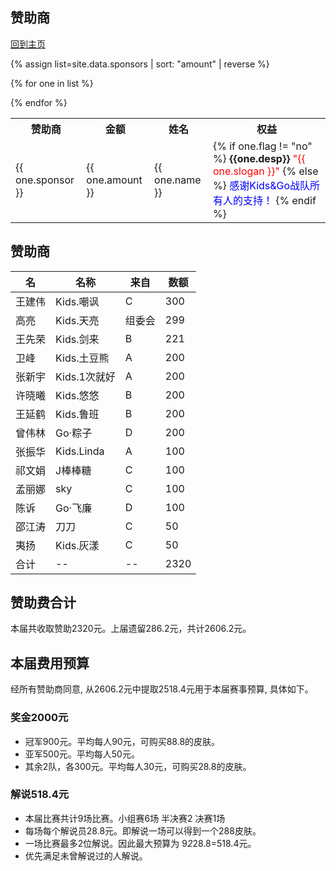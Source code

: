 赞助商
---
[回到主页](README.md)

{% assign list=site.data.sponsors | sort: "amount" | reverse %} 

<table>
 <tr>
    <th>赞助商</th>
    <th>金额</th>
    <th>姓名</th>
    <th>权益</th>
  </tr>


{% for one in list %}
<tr>
  <td>  {{ one.sponsor }}  </td>
  <td>  {{ one.amount }}    </td>
 <td>  {{ one.name }}    </td>
 
 <td>
 {% if one.flag != "no" %}
    <b>{{one.desp}}</b>
    <font color="red">"{{ one.slogan }}"   </font>
 {% else %}
    <font color="blue">感谢Kids&Go战队所有人的支持！</font>
 {% endif %}
 
 </td>
</tr>
{% endfor %}
</table>

## 赞助商

名|名称|来自|数额
-----|----|----|----
王建伟|Kids.嘲讽|C|300
高亮|Kids.天亮|组委会|299
王先荣|Kids.剑来|B|221
卫峰|Kids.土豆熊|A|200
张新宇|Kids.1次就好|A|200
许晓曦|Kids.悠悠|B|200
王延鹤|Kids.鲁班|B|200
曾伟林|Go·粽子|D|200
张振华|Kids.Linda|A|100
祁文娟|J棒棒糖|C|100
孟丽娜|sky|C|100
陈诉|Go·飞廉|D|100
邵江涛|刀刀|C|50
夷扬|Kids.灰漾|C|50
合计|--|--|2320

## 赞助费合计
本届共收取赞助2320元。上届遗留286.2元，共计2606.2元。

## 本届费用预算
经所有赞助商同意, 从2606.2元中提取2518.4元用于本届赛事预算, 具体如下。

### 奖金2000元
- 冠军900元。平均每人90元，可购买88.8的皮肤。
- 亚军500元。平均每人50元。
- 其余2队，各300元。平均每人30元，可购买28.8的皮肤。 

### 解说518.4元
- 本届比赛共计9场比赛。小组赛6场 半决赛2 决赛1场
- 每场每个解说员28.8元。即解说一场可以得到一个288皮肤。
- 一场比赛最多2位解说。因此最大预算为 9*2*28.8=518.4元。
- 优先满足未曾解说过的人解说。


